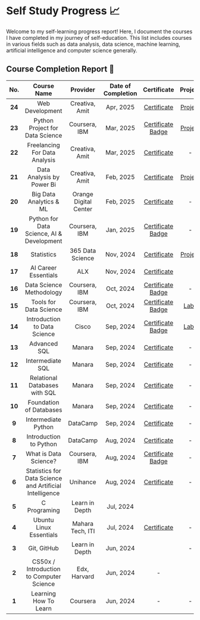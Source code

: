 # Self Study Progress 📈
Welcome to my self-learning progress report! Here, I document the courses I have completed in my journey of self-education. This list includes courses in various fields such as data analysis, data science, machine learning, artificial intelligence and computer science generally.


## Course Completion Report 📝

| **No.** | **Course Name**                                         | **Provider**     | **Date of Completion** | **Certificate**                                                                                                                                                            | **Project**                                                                        |
|:---------:|:---------------------------------------------------------:|:------------------:|:------------------------:|:----------------------------------------------------------------------------------------------------------------------------------------------------------------------------:|:------------------------------------------------------------------------------------:|
| **24**  | Web Development                                              | Creativa, Amit | Apr, 2025             | [Certificate](Certificates/web_development_certificate.pdf)                                                                                                                     | [Project](https://github.com/mahmoudkoutait/portfolio.git) |
| **23**  | Python Project for Data Science   |   Coursera, IBM   | Mar, 2025              | [Certificate](Certificates/Python_Project_for_Data_Science_Certificate.pdf) [Badge](https://www.credly.com/badges/49927b37-5c10-4ae9-8d78-7797e78b9fe7/public_url)               |                                          [Project](https://github.com/mahmoudkoutait/Python_Project_for_Data_Science.git)                                        |
| **22**  | Freelancing For Data Analysis               | Creativa, Amit     | Mar, 2025              | [Certificate](Certificates/Freelancing_For_Data_Analysis_Certificate.pdf)                |                                          -                                       |
| **21**  | Data Analysis by Power Bi               | Creativa, Amit     | Feb, 2025              | [Certificate](Certificates/Data_Analysis_Certificate.pdf)                |                                          [Project](https://github.com/mahmoudkoutait/DA_Dashboards/tree/main/Power_BI/Product_Sales)                                        |
| **20**  | Big Data Analytics & ML               | Orange Digital Center     | Feb, 2025              | [Certificate](Certificates/Big_Data_Analytic_Certificate.pdf)                |                                          -                                         |
| **19**  | Python for Data Science, AI & Development               | Coursera, IBM    | Jan, 2025              | [Certificate](Certificates/python_for_data_science_certificate.pdf) [Badge](https://www.credly.com/badges/ae0eacd0-ca20-4e7c-b9e1-83cdcc2e3969/public_url)                 |                                          -                                         |
| **18**  | Statistics                                              | 365 Data Science | Nov, 2024              | [Certificate](Certificates/statistics_certificate.pdf)                                                                                                                     | [Project](https://github.com/mahmoudkoutait/Excel/tree/main/365_Statistics_Course) |
| **17**  | AI Career Essentials                                    | ALX              | Nov, 2024              | [Certificate](Certificates/AICE_ALX_Certificate.pdf)                                                                                                                       |                                                                                    |
| **16**  | Data Science Methodology                                | Coursera, IBM    | Oct, 2024              | [Certificate](Certificates/Data_Science_Methodology_Certificate.pdf) [Badge](https://www.credly.com/badges/6dafe81f-b1d8-4ccb-ab43-dd4fcaea27a8/public_url)                | -                                                                                  |
| **15**  | Tools for Data Science                                  | Coursera, IBM    | Oct, 2024              | [Certificate](Certificates/Tools_for_Data_Science_Certificate.pdf) [Badge](https://www.credly.com/badges/5ec02987-f2e0-48ac-a476-3ef430492969/public_url)                  | [Labs](https://github.com/mahmoudkoutait/IBM_Data-Science.git)                     |
| **14**  | Introduction to Data Science                            | Cisco            | Sep, 2024              | [Certificate](Certificates/Introduction_to_Data_Science_Badge20240927-7-alc552.pdf) [Badge](https://www.credly.com/badges/61edb1e9-d1ae-4aa1-817e-a806fd56b0e5/public_url) | [Labs](https://github.com/mahmoudkoutait/intro_to_data_science_labs.git)           |
| **13**  | Advanced SQL                                            | Manara           | Sep, 2024              | [Certificate](Certificates/Advanced_SQL_Certificate.pdf)                                                                                                                   | -                                                                                  |
| **12**  | Intermediate SQL                                        | Manara           | Sep, 2024              | [Certificate](Certificates/Intermediate_sql_certificate.pdf)                                                                                                               | -                                                                                  |
| **11**  | Relational Databases with SQL                           | Manara           | Sep, 2024              | [Certificate](Certificates/Relational_databases_with_sql_certificate.pdf)                                                                                                  | -                                                                                  |
| **10**  | Foundation of Databases                                 | Manara           | Sep, 2024              | [Certificate](Certificates/Foundation_of_databases_certificate.pdf)                                                                                                        | -                                                                                  |
| **9**   | Intermediate Python                                     | DataCamp         | Sep, 2024              | [Certificate](Certificates/intermediate_python_certificate.pdf)                                                                                                            | -                                                                                  |
| **8**   | Introduction to Python                                  | DataCamp         | Aug, 2024              | [Certificate](Certificates/introduction_to_python_certificate.pdf)                                                                                                         | -                                                                                  |
| **7**   | What is Data Science?                                   | Coursera, IBM    | Aug, 2024              | [Certificate](Certificates/What_is_Data_Science_Certifiate.pdf) [Badge](https://www.credly.com/badges/e9e49b86-34b5-4a38-8318-90add3250c7a/public_url)                     | -                                                                                  |
| **6**   | Statistics for Data Science and Artificial Intelligence | Unihance         | Aug, 2024              | [Certificate](Certificates/statistics_for_data_science_certificate_en.pdf)                                                                                                 | -                                                                                  |
| **5**   | C Programing                                            | Learn in Depth   | Jul, 2024              |                                                                                                                                                                            |                                                                                    |
| **4**   | Ubuntu Linux Essentials                                 | Mahara Tech, ITI | Jul, 2024              | [Certificate](Certificates/mlang_enCourse_Certificate_Enmlangmlang_ar___mlang.pdf)                                                                                         | -                                                                                  |
| **3**   | Git, GitHub                                             | Learn in Depth   | Jun, 2024              |                                                                                                                                                                            | -                                                                                  |
| **2**   | CS50x / Introduction to Computer Science                | Edx, Harvard     | Jun, 2024              | -                                                                                                                                                                          |                                                                                    |
| **1**   | Learning How To Learn                                   | Coursera         | Jun, 2024              | -                                                                                                                                                                          | -                                                                                  |
